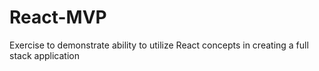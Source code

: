 # React-MVP
Exercise to demonstrate ability to utilize React concepts in creating a full stack application
